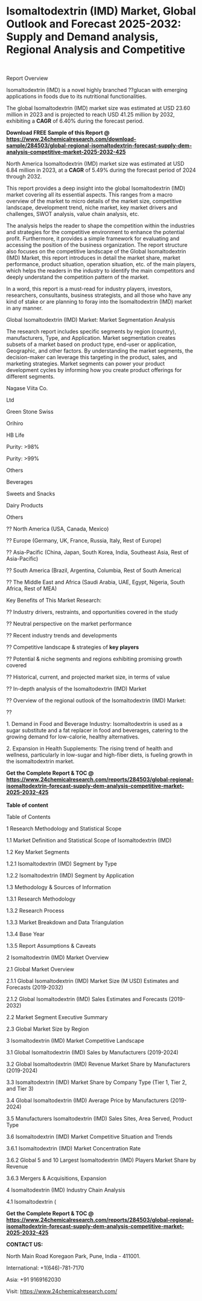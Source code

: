<h1>Isomaltodextrin (IMD) Market, Global Outlook and Forecast 2025-2032: Supply and Demand analysis, Regional Analysis and Competitive</h1><br/><p>Report Overview</p><p>Isomaltodextrin (IMD) is a novel highly branched ??glucan with emerging applications in foods due to its nutritional functionalities.</p><p>The global Isomaltodextrin (IMD) market size was estimated at USD 23.60 million in 2023 and is projected to reach USD 41.25 million by 2032, exhibiting a <strong>CAGR</strong> of 6.40% during the forecast period.</p><div><b>Download FREE Sample of this Report @ <a href="https://www.24chemicalresearch.com/download-sample/284503/global-regional-isomaltodextrin-forecast-supply-dem-analysis-competitive-market-2025-2032-425">https://www.24chemicalresearch.com/download-sample/284503/global-regional-isomaltodextrin-forecast-supply-dem-analysis-competitive-market-2025-2032-425</a></b></div><p>North America Isomaltodextrin (IMD) market size was estimated at USD 6.84 million in 2023, at a <strong>CAGR</strong> of 5.49% during the forecast period of 2024 through 2032.</p><p>This report provides a deep insight into the global Isomaltodextrin (IMD) market covering all its essential aspects. This ranges from a macro overview of the market to micro details of the market size, competitive landscape, development trend, niche market, key market drivers and challenges, SWOT analysis, value chain analysis, etc.</p><p>The analysis helps the reader to shape the competition within the industries and strategies for the competitive environment to enhance the potential profit. Furthermore, it provides a simple framework for evaluating and accessing the position of the business organization. The report structure also focuses on the competitive landscape of the Global Isomaltodextrin (IMD) Market, this report introduces in detail the market share, market performance, product situation, operation situation, etc. of the main players, which helps the readers in the industry to identify the main competitors and deeply understand the competition pattern of the market.</p><p>In a word, this report is a must-read for industry players, investors, researchers, consultants, business strategists, and all those who have any kind of stake or are planning to foray into the Isomaltodextrin (IMD) market in any manner.</p><p>Global Isomaltodextrin (IMD) Market: Market Segmentation Analysis</p><p>The research report includes specific segments by region (country), manufacturers, Type, and Application. Market segmentation creates subsets of a market based on product type, end-user or application, Geographic, and other factors. By understanding the market segments, the decision-maker can leverage this targeting in the product, sales, and marketing strategies. Market segments can power your product development cycles by informing how you create product offerings for different segments.</p><p>Nagase Viita Co.</p><p>Ltd</p><p>Green Stone Swiss</p><p>Orihiro</p><p>HB Life</p><p>Purity: >98%</p><p>Purity: >99%</p><p>Others</p><p>Beverages</p><p>Sweets and Snacks</p><p>Dairy Products</p><p>Others</p><p>?? North America (USA, Canada, Mexico)</p><p>?? Europe (Germany, UK, France, Russia, Italy, Rest of Europe)</p><p>?? Asia-Pacific (China, Japan, South Korea, India, Southeast Asia, Rest of Asia-Pacific)</p><p>?? South America (Brazil, Argentina, Columbia, Rest of South America)</p><p>?? The Middle East and Africa (Saudi Arabia, UAE, Egypt, Nigeria, South Africa, Rest of MEA)</p><p>Key Benefits of This Market Research:</p><p>?? Industry drivers, restraints, and opportunities covered in the study</p><p>?? Neutral perspective on the market performance</p><p>?? Recent industry trends and developments</p><p>?? Competitive landscape & strategies of <strong>key players</strong></p><p>?? Potential & niche segments and regions exhibiting promising growth covered</p><p>?? Historical, current, and projected market size, in terms of value</p><p>?? In-depth analysis of the Isomaltodextrin (IMD) Market</p><p>?? Overview of the regional outlook of the Isomaltodextrin (IMD) Market:</p><p>??</p><p>1. Demand in Food and Beverage Industry: Isomaltodextrin is used as a sugar substitute and a fat replacer in food and beverages, catering to the growing demand for low-calorie, healthy alternatives.</p><p>2. Expansion in Health Supplements: The rising trend of health and wellness, particularly in low-sugar and high-fiber diets, is fueling growth in the isomaltodextrin market.</p><div><b>Get the Complete Report & TOC @ <a href="https://www.24chemicalresearch.com/reports/284503/global-regional-isomaltodextrin-forecast-supply-dem-analysis-competitive-market-2025-2032-425">https://www.24chemicalresearch.com/reports/284503/global-regional-isomaltodextrin-forecast-supply-dem-analysis-competitive-market-2025-2032-425</a></b></div><br><b>Table of content</b><p>Table of Contents<br />
 
 1 Research Methodology and Statistical Scope<br />
 
 1.1 Market Definition and Statistical Scope of Isomaltodextrin (IMD)<br />
 
 1.2 Key Market Segments<br />
 
 1.2.1 Isomaltodextrin (IMD) Segment by Type<br />
 
 1.2.2 Isomaltodextrin (IMD) Segment by Application<br />
 
 1.3 Methodology & Sources of Information<br />
 
 1.3.1 Research Methodology<br />
 
 1.3.2 Research Process<br />
 
 1.3.3 Market Breakdown and Data Triangulation<br />
 
 1.3.4 Base Year<br />
 
 1.3.5 Report Assumptions & Caveats<br />
 
 2 Isomaltodextrin (IMD) Market Overview<br />
 
 2.1 Global Market Overview<br />
 
 2.1.1 Global Isomaltodextrin (IMD) Market Size (M USD) Estimates and Forecasts (2019-2032)<br />
 
 2.1.2 Global Isomaltodextrin (IMD) Sales Estimates and Forecasts (2019-2032)<br />
 
 2.2 Market Segment Executive Summary<br />
 
 2.3 Global Market Size by Region<br />
 
 3 Isomaltodextrin (IMD) Market Competitive Landscape<br />
 
 3.1 Global Isomaltodextrin (IMD) Sales by Manufacturers (2019-2024)<br />
 
 3.2 Global Isomaltodextrin (IMD) Revenue Market Share by Manufacturers (2019-2024)<br />
 
 3.3 Isomaltodextrin (IMD) Market Share by Company Type (Tier 1, Tier 2, and Tier 3)<br />
 
 3.4 Global Isomaltodextrin (IMD) Average Price by Manufacturers (2019-2024)<br />
 
 3.5 Manufacturers Isomaltodextrin (IMD) Sales Sites, Area Served, Product Type<br />
 
 3.6 Isomaltodextrin (IMD) Market Competitive Situation and Trends<br />
 
 3.6.1 Isomaltodextrin (IMD) Market Concentration Rate<br />
 
 3.6.2 Global 5 and 10 Largest Isomaltodextrin (IMD) Players Market Share by Revenue<br />
 
 3.6.3 Mergers & Acquisitions, Expansion<br />
 
 4 Isomaltodextrin (IMD) Industry Chain Analysis<br />
 
 4.1 Isomaltodextrin (<br><div><b>Get the Complete Report & TOC @ <a href="https://www.24chemicalresearch.com/reports/284503/global-regional-isomaltodextrin-forecast-supply-dem-analysis-competitive-market-2025-2032-425">https://www.24chemicalresearch.com/reports/284503/global-regional-isomaltodextrin-forecast-supply-dem-analysis-competitive-market-2025-2032-425</a></b></div></p>
 
 <b>CONTACT US:</b><br>
 
 North Main Road Koregaon Park, Pune, India - 411001.<br/>
 
 International: +1(646)-781-7170<br/>
 
 Asia: +91 9169162030<br/>
 
 Visit: <a href="https://www.24chemicalresearch.com/">https://www.24chemicalresearch.com/</a>
 
 <br>